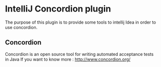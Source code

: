 # IntelliJ Concordion plugin

The purpose of this plugin is to provide some tools to intellij Idea in order to use concordion.

## Concordion
Concordion is an open source tool for writing automated acceptance tests in Java
If you want to know more : http://www.concordion.org/
